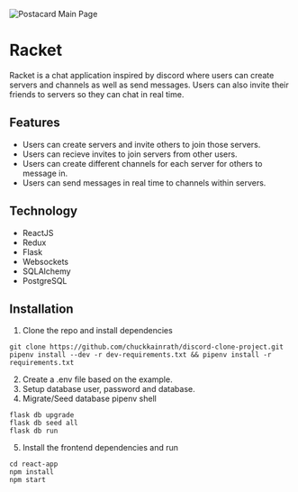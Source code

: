![Postacard Main Page](https://drive.google.com/uc?export=view&id=1NnYz5ibhZW-0IFqUbvCyDYLaV8Ek52SP)
# Racket
Racket is a chat application inspired by discord where users can create servers and channels as well as send messages.  Users can also invite their friends to servers so they can chat in real time.

## Features
 - Users can create servers and invite others to join those servers.
 - Users can recieve invites to join servers from other users.
 - Users can create different channels for each server for others to message in.
 - Users can send messages in real time to channels within servers.

## Technology

 - ReactJS
 - Redux
 - Flask
 - Websockets
 - SQLAlchemy
 - PostgreSQL

## Installation

1. Clone the repo and install dependencies

```
git clone https://github.com/chuckkainrath/discord-clone-project.git
pipenv install --dev -r dev-requirements.txt && pipenv install -r requirements.txt
```

2. Create a .env file based on the example.
3. Setup database user, password and database.
4. Migrate/Seed database
pipenv shell
```
flask db upgrade
flask db seed all
flask db run
```
5. Install the frontend dependencies and run
```
cd react-app
npm install
npm start
```
